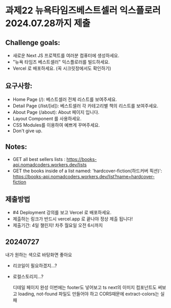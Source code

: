 # 과제22 뉴욕타임즈베스트셀러 익스플로러 2024.07.28까지 제출

## Challenge goals:

- 새로운 Next JS 프로젝트를 여러분 컴퓨터에 생성하세요.
- "뉴욕 타임즈 베스트셀러" 익스플로러를 빌드하세요.
- Vercel 로 배포하세요. (꼭 시크릿창에서도 확인하기)

## 요구사항:

- Home Page (/): 베스트셀러 전체 리스트를 보여주세요.
- Detail Page (/list/[id]): 베스트셀러 각 카테고리별 책의 리스트를 보여주세요.
- About Page (/about): About 페이지 입니다.
- Layout Component 를 사용하세요.
- CSS Modules를 이용하여 예쁘게 꾸며주세요.
- Don't give up.

## Notes:

- GET all best sellers lists : https://books-api.nomadcoders.workers.dev/lists
- GET the books inside of a list named: 'hardcover-fiction(하드커버 픽션)': https://books-api.nomadcoders.workers.dev/list?name=hardcover-fiction

## 제출방법

- #4 Deployment 강의를 보고 Vercel 로 배포하세요.
- 제출하는 링크가 반드시 vercel.app 로 끝나야 정상 제출 됩니다!
- 제출기간: 4일 챌린지! 차주 월요일 오전 6시까지

## 20240727

내가 원하는 색으로 바탕화면
좋아요

- 리코일이 필요하겠지...?
- 로컬스토리지...?

  디테일 페이지 완성
  이번에는 footer도 넣어보고
  ts
  next의 이미지 컴포넌트도 써보고
  loading, not-found 파일도 만들어야 하고
  CORS때문에 extract-colors는 실패
